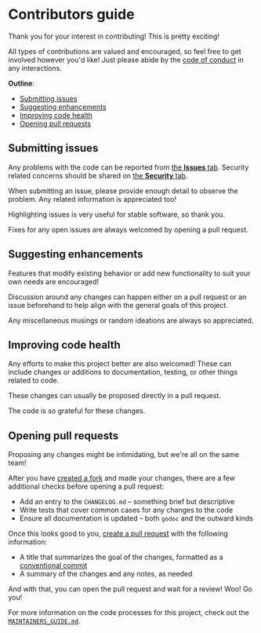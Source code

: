 # Contributors guide

Thank you for your interest in contributing! This is pretty exciting!

All types of contributions are valued and encouraged, so feel free to get
involved however you'd like! Just please abide by the [code of conduct][conduct]
in any interactions.

**Outline**:

- [Submitting issues](#submitting-issues)
- [Suggesting enhancements](#suggesting-enhancements)
- [Improving code health](#improving-code-health)
- [Opening pull requests](#opening-pull-requests)

## Submitting issues

Any problems with the code can be reported from [the **Issues** tab][issues].
Security related concerns should be shared on [the **Security** tab][security].

When submitting an issue, please provide enough detail to observe the problem.
Any related information is appreciated too!

Highlighting issues is very useful for stable software, so thank you.

Fixes for any open issues are always welcomed by opening a pull request.

## Suggesting enhancements

Features that modify existing behavior or add new functionality to suit your own
needs are encouraged!

Discussion around any changes can happen either on a pull request or an issue
beforehand to help align with the general goals of this project.

Any miscellaneous musings or random ideations are always so appreciated.

## Improving code health

Any efforts to make this project better are also welcomed! These can include
changes or additions to documentation, testing, or other things related to code.

These changes can usually be proposed directly in a pull request.

The code is so grateful for these changes.

## Opening pull requests

Proposing any changes might be intimidating, but we're all on the same team!

After you have [created a fork][fork] and made your changes, there are a few
additional checks before opening a pull request:

- Add an entry to the `CHANGELOG.md` – something brief but descriptive
- Write tests that cover common cases for any changes to the code
- Ensure all documentation is updated – both `godoc` and the outward kinds

Once this looks good to you, [create a pull request][fork_pr] with the following
information:

- A title that summarizes the goal of the changes, formatted as a
  [conventional commit][commit]
- A summary of the changes and any notes, as needed

And with that, you can open the pull request and wait for a review! Woo! Go you!

For more information on the code processes for this project, check out the
[`MAINTAINERS_GUIDE.md`][maintainers].

<!-- a collection of links -->
[commit]: https://www.conventionalcommits.org/en/v1.0.0/
[conduct]: ./CODE_OF_CONDUCT.md
[fork]: https://docs.github.com/en/get-started/quickstart/fork-a-repo#forking-a-repository
[fork_pr]: https://docs.github.com/en/pull-requests/collaborating-with-pull-requests/proposing-changes-to-your-work-with-pull-requests/creating-a-pull-request-from-a-fork
[issues]: https://github.com/zimeg/emporia-time/issues
[maintainers]: ./MAINTAINERS_GUIDE.md
[security]: https://github.com/zimeg/emporia-time/security
